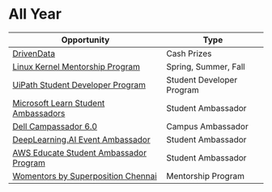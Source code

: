 # All Year

Opportunity|Type
----|-----
[DrivenData](https://www.drivendata.org/competitions/) | Cash Prizes 
[Linux Kernel Mentorship Program](https://docs.linuxfoundation.org/lfx/mentorship/mentorship-program-timelines)|Spring, Summer, Fall | Internship, Stipend, Prizes
[UiPath Student Developer Program](https://community.uipath.com/uipath-student-developers-program/) | Student Developer Program
[Microsoft Learn Student Ambassadors](https://studentambassadors.microsoft.com/) | Student Ambassador
[Dell Campassador 6.0](https://docs.google.com/forms/d/e/1FAIpQLSdAs37rAhfN-PFEg9A_bC1PxNP1HLwB2Xe1pkB0rawOF-hd7g/viewform) | Campus Ambassador
[DeepLearning.AI Event Ambassador](https://docs.google.com/forms/d/e/1FAIpQLSdyztghL5bLnktJLP6YG2GU65E8IEpGR_o937CxEwxdemNcHA/viewform)| Student Ambassador
[AWS Educate Student Ambassador Program](https://aws.amazon.com/education/awseducate/student-ambassador-program/) | Student Ambassador
[Womentors by Superposition Chennai](https://docs.google.com/forms/d/e/1FAIpQLSd4POiZaxm72SE4V6fb2ql7cctPcz_N2_24gbF7dbCUzxRf4A) | Mentorship Program
